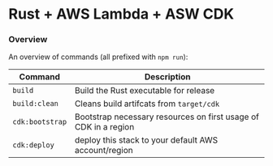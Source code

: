 # Rust + AWS Lambda + ASW CDK 

### Overview
An overview of commands (all prefixed with `npm run`):

| Command | Description |
|---------|-------------|
| `build` | Build the Rust executable for release |
| `build:clean` | Cleans build artifcats from `target/cdk` |
| `cdk:bootstrap` | Bootstrap necessary resources on first usage of CDK in a region |
| `cdk:deploy` | deploy this stack to your default AWS account/region |
